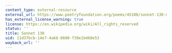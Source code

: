 ```yaml
---
content_type: external-resource
external_url: https://www.poetryfoundation.org/poems/45108/sonnet-130-my-mistress-eyes-are-nothing-like-the-sun
has_external_license_warning: true
license: https://en.wikipedia.org/wiki/All_rights_reserved
status: ''
title: Sonnet 130
uid: 11d37bcb-14e7-4a68-8600-f39e1b468e53
wayback_url: ''
---
```

